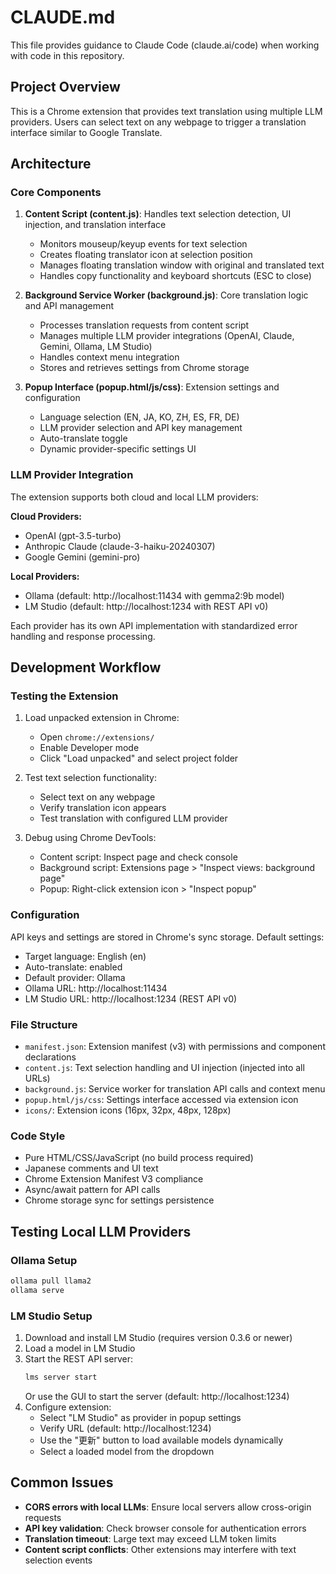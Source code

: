 # CLAUDE.md

This file provides guidance to Claude Code (claude.ai/code) when working with code in this repository.

## Project Overview

This is a Chrome extension that provides text translation using multiple LLM providers. Users can select text on any webpage to trigger a translation interface similar to Google Translate.

## Architecture

### Core Components

1. **Content Script (content.js)**: Handles text selection detection, UI injection, and translation interface
   - Monitors mouseup/keyup events for text selection
   - Creates floating translator icon at selection position
   - Manages floating translation window with original and translated text
   - Handles copy functionality and keyboard shortcuts (ESC to close)

2. **Background Service Worker (background.js)**: Core translation logic and API management
   - Processes translation requests from content script
   - Manages multiple LLM provider integrations (OpenAI, Claude, Gemini, Ollama, LM Studio)
   - Handles context menu integration
   - Stores and retrieves settings from Chrome storage

3. **Popup Interface (popup.html/js/css)**: Extension settings and configuration
   - Language selection (EN, JA, KO, ZH, ES, FR, DE)
   - LLM provider selection and API key management
   - Auto-translate toggle
   - Dynamic provider-specific settings UI

### LLM Provider Integration

The extension supports both cloud and local LLM providers:

**Cloud Providers:**
- OpenAI (gpt-3.5-turbo)
- Anthropic Claude (claude-3-haiku-20240307)  
- Google Gemini (gemini-pro)

**Local Providers:**
- Ollama (default: http://localhost:11434 with gemma2:9b model)
- LM Studio (default: http://localhost:1234 with REST API v0)

Each provider has its own API implementation with standardized error handling and response processing.

## Development Workflow

### Testing the Extension

1. Load unpacked extension in Chrome:
   - Open `chrome://extensions/`
   - Enable Developer mode
   - Click "Load unpacked" and select project folder

2. Test text selection functionality:
   - Select text on any webpage
   - Verify translation icon appears
   - Test translation with configured LLM provider

3. Debug using Chrome DevTools:
   - Content script: Inspect page and check console
   - Background script: Extensions page > "Inspect views: background page"
   - Popup: Right-click extension icon > "Inspect popup"

### Configuration

API keys and settings are stored in Chrome's sync storage. Default settings:
- Target language: English (en)
- Auto-translate: enabled
- Default provider: Ollama  
- Ollama URL: http://localhost:11434
- LM Studio URL: http://localhost:1234 (REST API v0)

### File Structure

- `manifest.json`: Extension manifest (v3) with permissions and component declarations
- `content.js`: Text selection handling and UI injection (injected into all URLs)
- `background.js`: Service worker for translation API calls and context menu
- `popup.html/js/css`: Settings interface accessed via extension icon
- `icons/`: Extension icons (16px, 32px, 48px, 128px)

### Code Style

- Pure HTML/CSS/JavaScript (no build process required)
- Japanese comments and UI text
- Chrome Extension Manifest V3 compliance
- Async/await pattern for API calls
- Chrome storage sync for settings persistence

## Testing Local LLM Providers

### Ollama Setup
```bash
ollama pull llama2
ollama serve
```

### LM Studio Setup
1. Download and install LM Studio (requires version 0.3.6 or newer)
2. Load a model in LM Studio
3. Start the REST API server:
   ```bash
   lms server start
   ```
   Or use the GUI to start the server (default: http://localhost:1234)
4. Configure extension:
   - Select "LM Studio" as provider in popup settings
   - Verify URL (default: http://localhost:1234)  
   - Use the "更新" button to load available models dynamically
   - Select a loaded model from the dropdown

## Common Issues

- **CORS errors with local LLMs**: Ensure local servers allow cross-origin requests
- **API key validation**: Check browser console for authentication errors  
- **Translation timeout**: Large text may exceed LLM token limits
- **Content script conflicts**: Other extensions may interfere with text selection events
